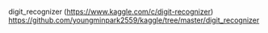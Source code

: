 digit_recognizer (https://www.kaggle.com/c/digit-recognizer)  
https://github.com/youngminpark2559/kaggle/tree/master/digit_recognizer  

